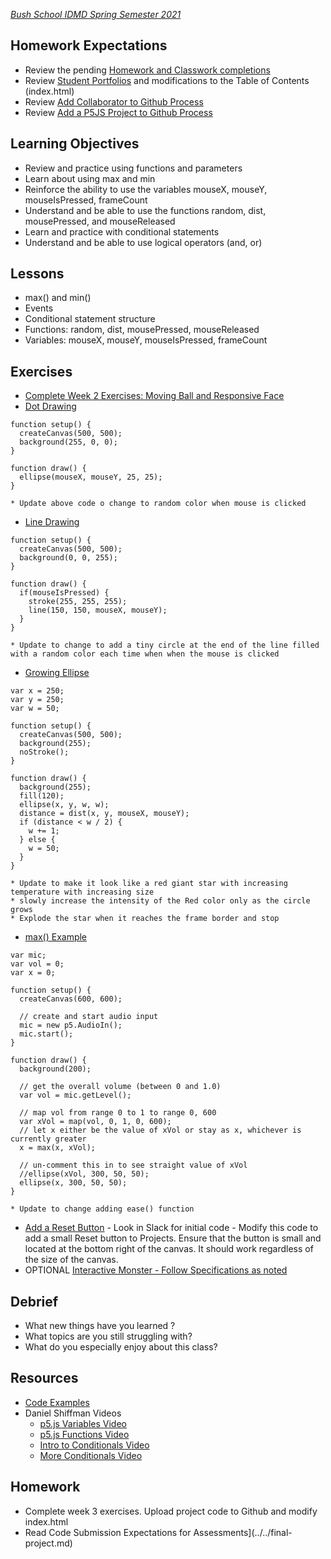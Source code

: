 [_Bush School IDMD Spring Semester 2021_](https://chandrunarayan.github.io/idmd/)

## Homework Expectations

* Review the pending [Homework and Classwork completions](https://bush.myschoolapp.com/app/faculty#academicclass/110760511/0/bulletinboard)
* Review [Student Portfolios](../../student-work.md) and modifications to the Table of Contents (index.html)
* Review [Add Collaborator to Github Process](../week1/repository_collaborator.md)
* Review [Add a P5JS Project to Github Process](../week1/add_p5js_project_to_index.md)

## Learning Objectives

* Review and practice using functions and parameters
* Learn about using max and min
* Reinforce the ability to use the variables mouseX, mouseY, mouseIsPressed, frameCount
* Understand and be able to use the functions random, dist, mousePressed, and mouseReleased
* Learn and practice with conditional statements
* Understand and be able to use logical operators (and, or)

## Lessons

* max() and min()
* Events
* Conditional statement structure
* Functions: random, dist, mousePressed, mouseReleased
* Variables: mouseX, mouseY, mouseIsPressed, frameCount

## Exercises

* [Complete Week 2 Exercises: Moving Ball and Responsive Face](../week2/readme.md)
* [Dot Drawing](code/drawing_with_ellipses_0)
````
function setup() {
  createCanvas(500, 500);
  background(255, 0, 0);
}

function draw() {
  ellipse(mouseX, mouseY, 25, 25);
}
````
	* Update above code o change to random color when mouse is clicked
* [Line Drawing](code/line_drawing)
````
function setup() {
  createCanvas(500, 500);
  background(0, 0, 255);
}

function draw() {
  if(mouseIsPressed) {
    stroke(255, 255, 255);
    line(150, 150, mouseX, mouseY);
  }
}
````
	* Update to change to add a tiny circle at the end of the line filled with a random color each time when when the mouse is clicked

* [Growing Ellipse](code/growing_circle)
````
var x = 250;
var y = 250;
var w = 50;

function setup() {
  createCanvas(500, 500);
  background(255);
  noStroke();
}

function draw() {
  background(255);
  fill(120);
  ellipse(x, y, w, w);
  distance = dist(x, y, mouseX, mouseY);
  if (distance < w / 2) {
    w += 1; 
  } else {
    w = 50;  
  }
}
````
	* Update to make it look like a red giant star with increasing temperature with increasing size 
	* slowly increase the intensity of the Red color only as the circle grows
	* Explode the star when it reaches the frame border and stop
* [max() Example](code/max_example)
````
var mic;
var vol = 0;
var x = 0;

function setup() {
  createCanvas(600, 600);

  // create and start audio input
  mic = new p5.AudioIn();
  mic.start();
}

function draw() {
  background(200);

  // get the overall volume (between 0 and 1.0)
  var vol = mic.getLevel();

  // map vol from range 0 to 1 to range 0, 600
  var xVol = map(vol, 0, 1, 0, 600);
  // let x either be the value of xVol or stay as x, whichever is currently greater
  x = max(x, xVol); 

  // un-comment this in to see straight value of xVol
  //ellipse(xVol, 300, 50, 50); 
  ellipse(x, 300, 50, 50);
}
````
    * Update to change adding ease() function	
* [Add a Reset Button](code/rect_hover) - Look in Slack for initial code - Modify this code to add a small Reset button to Projects. Ensure that the button is small and located at the bottom right of the canvas. It should work regardless of the size of the canvas.
* OPTIONAL [Interactive Monster - Follow Specifications as noted](homework/interactive-monster.md)

## Debrief

* What new things have you learned ?
* What topics are you still struggling with?
* What do you especially enjoy about this class?

## Resources

* [Code Examples](code)
* Daniel Shiffman Videos
	* [p5.js Variables Video](https://vimeo.com/138327548)
	* [p5.js Functions Video](https://vimeo.com/139587733)
	* [Intro to Conditionals Video](https://vimeo.com/138935676)
	* [More Conditionals Video](https://vimeo.com/138935678)

## Homework
* Complete week 3 exercises. Upload project code to Github and modify index.html
* Read Code Submission Expectations for Assessments](../../final-project.md)
